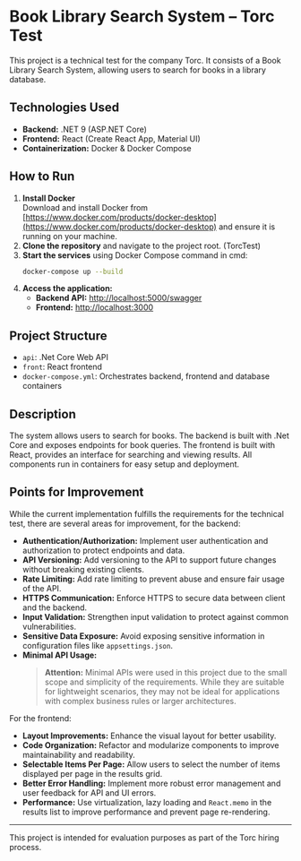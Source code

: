 # Book Library Search System – Torc Test

This project is a technical test for the company Torc. It consists of a Book Library Search System, allowing users to search for books in a library database.

## Technologies Used

- **Backend:** .NET 9 (ASP.NET Core)
- **Frontend:** React (Create React App, Material UI)
- **Containerization:** Docker & Docker Compose

## How to Run

1. **Install Docker**  
   Download and install Docker from [https://www.docker.com/products/docker-desktop](https://www.docker.com/products/docker-desktop) and ensure it is running on your machine.
2. **Clone the repository** and navigate to the project root. (TorcTest)
3. **Start the services** using Docker Compose command in cmd:
   ```sh
   docker-compose up --build
   ```
4. **Access the application:**
   - **Backend API:** [http://localhost:5000/swagger](http://localhost:5000/swagger)
   - **Frontend:** [http://localhost:3000](http://localhost:3000)

## Project Structure

- `api`: .Net Core Web API
- `front`: React frontend
- `docker-compose.yml`: Orchestrates backend, frontend and database containers

## Description

The system allows users to search for books. The backend is built with .Net Core and exposes endpoints for book queries. The frontend is built with React, provides an interface for searching and viewing results. All components run in containers for easy setup and deployment.

## Points for Improvement

While the current implementation fulfills the requirements for the technical test, there are several areas for improvement, for the backend:

- **Authentication/Authorization:** Implement user authentication and authorization to protect endpoints and data.
- **API Versioning:** Add versioning to the API to support future changes without breaking existing clients.
- **Rate Limiting:** Add rate limiting to prevent abuse and ensure fair usage of the API.
- **HTTPS Communication:** Enforce HTTPS to secure data between client and the backend.
- **Input Validation:** Strengthen input validation to protect against common vulnerabilities.
- **Sensitive Data Exposure:** Avoid exposing sensitive information in configuration files like `appsettings.json`.
- **Minimal API Usage:**  
  > **Attention:** Minimal APIs were used in this project due to the small scope and simplicity of the requirements. While they are suitable for lightweight scenarios, they may not be ideal for applications with complex business rules or larger architectures.

For the frontend:

- **Layout Improvements:** Enhance the visual layout for better usability.
- **Code Organization:** Refactor and modularize components to improve maintainability and readability.
- **Selectable Items Per Page:** Allow users to select the number of items displayed per page in the results grid.
- **Better Error Handling:** Implement more robust error management and user feedback for API and UI errors.
- **Performance:** Use virtualization, lazy loading and `React.memo` in the results list to improve performance and prevent page re-rendering.

---

This project is intended for evaluation purposes as part of the Torc hiring process.